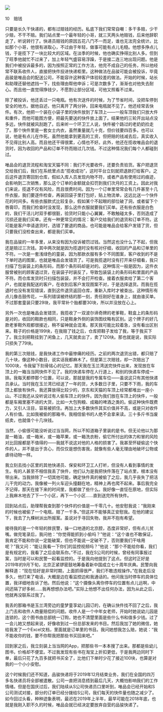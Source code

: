    

## ![](epub/我在北京送快递%20(胡安焉)%20(Z-Library)/images/00001.png)  
10　赔钱

只要是长久干快递的，都有过赔钱的经历。私底下我们常常自嘲：多干多赔，少干少赔，不干不赔。我们站点里一个最年轻的小哥，就三天两头地赔钱，后来他辞职走了，听说转行了。快递员赔钱的原因五花八门不一而足，谁也无法完全统计。比如那个小哥，他很有进取心，不过由于年轻，做事可能有点儿毛糙。他想多挣点儿钱，于是揽下了一块比较大的区域。在淡季的时候，他也确实挣得比别人多。但到了旺季他就忙不过来了，加上年轻气盛容易浮躁，于是接二连三地出现问题。他是我们中被投诉最多的，因为按照正常的工作方法，他完不成自己的任务，所以他经常不联系收件人，直接把快件投进快递柜里。这种做法在品骏可能会被投诉，毕竟品骏是唯品会的配送公司，不能容许这种客户体验较差的做法。开始的时候，站长和助理还替他遮挡一下，找些理由帮他申诉；可是次数多了，渐渐也对他失去耐心。而且他一直觉得挣钱少，不愿割让部分区域，可他又照看不过来。

除了被投诉，他还丢过一只电瓶。他有次送件的时候，为了节省时间，没把车停到安全的地方。据他自述，他只离开了两分钟，回来电瓶就不见了。他还经常丢快件。有次，他把一个装在小袋子里的快件放到了车顶上——一般车顶我们只放大件和重件，而他可能图方便，把最先要送的快件放上面了。结果他的三轮开出站点没多远，快件就被风刮跑了。后来听一个环卫工人说，快件被个路过的老奶奶捡走了。那个快件里是一套女士内衣，虽然重量就几十克，但价钱要四百多。也可以说，他是有点儿在作死。虽然他能拿到更高的工资，但把赔的钱减去后，真实收入不见得比别人高。而且他还干得很累，心情也不好。此外，他还在揽收唯品会的退货时，因为收回的产品和订单不符而赔过几次钱。不过这种情况我们每个人都碰到过。

唯品会的退货流程和淘宝天猫不同：我们不光要收件，还要负责验货。客户把退货交给我们后，我们在系统里点击“揽收成功”，这时平台立刻就把退款打给客户。之后这件退货寄回到仓库，假如入库人员发现内物不符，或者产品有使用过的痕迹，会影响到二次销售，那么这个订单的金额就会扣罚到我们次月的工资上。因此对我们来说，揽退不仅有风险，而且很费时间。因为一个订单里常常会有几件甚至十几件衣服，我们要逐件检查，再装回袋子里打包好，贴上物流单，这远比送一个快件花的时间多。有些衣服款式比较复杂，假如某个不起眼的部位破了洞，或者留下个唇膏印，而我们检查时没发现，那么这件衣服就要我们买单。还有些衣服是白色的，我们干活儿时双手都很脏，验货时只能小心翼翼，不敢触碰太多，否则造成了污损还是我们买单。还有一种更常见的情况：客户交给我们的退货和订单不符。这可能是客户申请退货时，选错了要退的商品，也可能是唯品会给客户发错了货，但只要我们没检查出来，都是我们买单。

  

我在品骏的一年多里，从来没有因为投诉被罚过钱。当然这也没什么了不起，但我还是赔过三次钱。其中两次就是因为揽退时没有核对仔细，收回的产品和订单里的不符。一次是一套浅绿色的童装，因为那款衣服有多个不同图案，客户收到的不是下单时选的图案，也就是唯品会发错货了。可是我揽退时没有打开来仔细看，我只扫描了包装袋上的条形码，而那个条形码却是对的。这种情况一般是因为，这件衣服曾被别的顾客退过货，在装袋子时装反了，导致包装袋上的条形码和里面的产品不符。而仓库发货时只扫描包装袋，并不会打开检查。接着衣服卖给了第二个客户，也就是我配送的客户，在收到后客户发现图案不对，于是选择退货。而我在揽退时也没有发现错误，直到这件退货返回仓库，重新入库时才被查出。这种情形有点儿像击鼓传花，一系列错误被终结的那一刻，责任刚好在谁身上，就由谁买单。不过那套童装只要29块，我平常补个胎都要30块，所以并没放在心上。

另外一次也是唯品会发错货，我揽收了一双波尔谛奇牌的老爹鞋，鞋盒上的条形码是对的，收回的鞋款也相同，只是鞋身外侧的装饰图纹略有区别。这个牌子的好几款老爹鞋外观都很接近，稍不留神就会混淆。那天我可能比较着急，没有看出区别来。鞋子的价格是199块，在我赔了钱之后，仓库把鞋子发给了我，等于我买下了。我立刻把鞋挂到了闲鱼上，几天就卖出了，卖了120块。那也就是说，我实际只损失了79块。

  

我的第三次赔钱，是我快递工作中最惨痛的经历。之前的两次退货出错，都只赔了几十块，像这种小数目，说实话我都麻木了。但是第三次赔钱，却一次赔出了1000块，令我留下刻骨铭心的记忆。那天我在玉兰湾送完快件出来，发现放在车顶上的一箱当当网快件不见了。我的快递车停在人行道上，和别的快递车停成一排。我每天都停那个位置，可以说，那就是我的专属车位——虽说这只有其他快递员承认。当时我在玉兰湾已经送了一年的货，大多数日子里，只要不下雨，我的车顶上都放有快件。我还算放得比较少的，京东和天猫的车顶上经常都堆出一座小山。不过我还从没听说过有人偷车顶上的快件。因为我们放在车顶上的快件，一般都是车厢里塞不进的大货，比如一大包狗粮、成箱的啤酒之类的。偷这种快件既费力，又引人注目，容易被抓住。再加上大多数快件其实价值并不高，或是只对收件人有价值。比如我被偷的那箱书，我相信偷书的人绝不会拿来读。三十多斤书当废纸卖，也就值个十几块钱。

当然，小偷很可能没听说过当当网，所以不知道箱子里装的是书。但无论他以为那是一箱油，或一箱米，或一箱苹果，或一箱洗衣粉，偷它所付出的体力和冒的风险对比回报都是不值得的——我就不说这对他的人格的损害了。我甚至怀疑偷这个快件的人，并不是出于贪心，而仅仅是想伤害我，就像有些人毫无理由地破坏公物或虐待动物一样。

我立刻去找小区里的其他快递员、保安和环卫工人打听，但没有人看到事情的发生。有的人甚至不相信我丢了快件，他们认为是我把快件落在了站点里，根本没有带出来。当我排除了一切其他可能，确定快件真的被偷了之后，我几乎丧失了把活儿干完的动力。我像被一列火车迎头撞翻在地，精神上再也爬不起来。事后我完全不记得，那天在接下来的时间里，我都做了些什么。我好像一直怔在原地，但实际上我麻木地去了下一个小区，再下一个小区……直到送完所有快件。

  

回到站点后，助理帮我查到那个快件的价值是一千零几十。他安慰我说：“我刚来的时候也被偷了一个电瓶，赔了一千多。”但这并不能够真正安慰我。在他的建议下，我去了九棵树派出所报案。虽说对于寻回失物，我并不抱有希望。

接待我的是一个年轻的胖民警，操一口地道的北京腔，态度非常好，但有点儿贫嘴。做完笔录后，我问他：“你觉得能抓到小偷吗？”他说：“这个谁也不敢保证，我肯定不能和你说一定能破案，但也不能说一定破不了，否则要我们干啥用呢？”我又问：“能让我看一下你们的监控视频吗？”他说：“那个不能给你看，我们是有规定的，我看了之后会联系你。”不过，我在S公司的时候，曾经有同事报过案，当时是可以和民警一起看监控的。于是我向他提到了这点。但这时正好是2019年的9月下旬，北京正紧锣密鼓地筹备着新中国成立七十周年庆典。民警向我解释道：“现在恰好是非常时期，上面抓得很严，我们不敢违规操作。”在我走后没多久，他打来了电话，大概是边在看监控边和我通话的。他问我当时停车的具体位置，我详细地告诉了他。然后他说：“这个摄像头离你停车的位置有点儿远啊，中间还隔了好多树……我再想想办法吧。”实际上他想不出任何办法，因为从此之后，他就再没联系过我了。

我丢的那箱书是玉兰湾旁边的童梦童享幼儿园订的，在确认快件找不回了之后，我上门去和收件人商量赔偿的问题。收件人是一个中年女老师，开始时她说幼儿园是连锁的，这个图书由总部统一订购，她也不清楚里面是些什么书和值多少钱。过了一会儿她又想起来说，好像收到过一份总部发来的书目。然后我加了她的微信，她给我发了一个Excel文档，里面就是订单里的书目。我问她想我怎么赔，她说：“我不能收你的钱，要不你帮我把那些书买回来吧。”

回到家之后，我立刻装上当当网的App，把那些书一本本搜了出来。那都是些幼儿图书，价格却不便宜。不过我发现有些书在淘宝上折扣更低，于是我两边同时下单，最后只花了九百多就把书买全了，比他们下单时少花了接近100块，也算是对我的一个小小安慰。

这个时候我们还不知道，品骏快递将于2019年12月结束业务，我们在全国的四万多名快递员将全部被遣散。公司一直把消息捂到最后几天，大概怕影响我们的工作情绪。但是在国庆过后，我们陆续从S公司快递员口里听到，唯品会已经开始和S公司测试对接，部分的订单已经分拨给S公司，我们每天的快件量也随之减少了。如今回过头看，种种迹象表明，最迟在2019年上半年，最早可能在2018年底，也就是我刚入职不久的时候，唯品会就已经决定要放弃自营的品骏快递了。